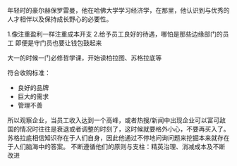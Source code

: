 年轻时的豪尔赫保罗雷曼，他在哈佛大学学习经济学，在那里，他认识到与优秀的人才相伴以及保持成长野心的必要性。

1.像注重盈利一样注重成本开支
2.给予员工良好的待遇，哪怕是那些边缘部门的员工
即便是守门员也要让钱包鼓起来


大一的时候一门必修哲学课，开始读柏拉图、苏格拉底等

符合收购标准：
* 良好的品牌
* 巨大的需求
* 管理不善


所以观察企业，当员工收入达到一个高峰，或者热搜/新闻中出现企业可以富可敌国的情况时往往是衰退或者调整的时刻了，这时候就要格外小心，不要再买入了。
苏格拉底相信知识存在于人们自身，因此他通过不停地问询问题来挖掘本来就存在于人们脑海中的答案。
不断遵循他们的原则与支柱：精英治理、消减成本及不断改进